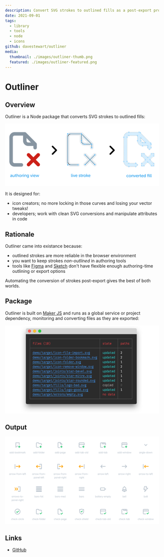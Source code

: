 ```yaml
---
description: Convert SVG strokes to outlined fills as a post-export process
date: 2021-09-01
tags:
  - library
  - tools
  - node
  - icons
github: davestewart/outliner
media:
  thumbnail: ./images/outliner-thumb.png
  featured: ./images/outliner-featured.png
---
```

# Outliner

## Overview

Outliner is a Node package that converts SVG strokes to outlined fills:

[![process](https://raw.githubusercontent.com/davestewart/outliner/master/assets/artwork/process.png)](https://raw.githubusercontent.com/davestewart/outliner/master/assets/artwork/process.png)

It is designed for:

- icon creators; no more locking in those curves and losing your vector tweaks!
- developers; work with clean SVG conversions and manipulate attributes in code

## Rationale

Outliner came into existance because:

- outlined strokes are more reliable in the browser environment
- you want to keep strokes *non-outlined* in authoring tools
- tools like [Figma](https://www.figma.com/) and [Sketch](https://www.sketch.com/) don't have flexible enough authoring-time outlining or export options 

Automating the conversion of strokes post-export gives the best of both worlds. 

## Package

Outliner is built on [Maker JS](https://github.com/Microsoft/maker.js) and runs as a global service or project dependency, monitoring and converting files as they are exported:

![cli](./images/cli.png)

## Output

![icons](./images/icons-example-cropped.png)

## Links

- [GitHub](https://github.com/davestewart/outliner)
